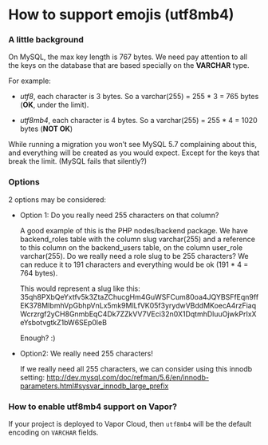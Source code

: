 
# How to support emojis (utf8mb4)

### A little background

On MySQL, the max key length is 767 bytes. We need pay attention to all the keys on the database that are based specially on the **VARCHAR** type.

For example:

- *utf8*, each character is 3 bytes. So a varchar(255) = 255 * 3 = 765 bytes (**OK**, under the limit).

- *utf8mb4*, each character is 4 bytes. So a varchar(255) = 255 * 4 = 1020 bytes (**NOT OK**)

While running a migration you won’t see MySQL 5.7 complaining about this, and everything will be created as you would expect. Except for the keys that break the limit. (MySQL fails that silently?)

### Options

2 options may be considered:

- Option 1: Do you really need 255 characters on that column?

    A good example of this is the PHP nodes/backend package. We have backend_roles table with the column slug varchar(255) and a reference to this column on the backend_users table, on the column user_role varchar(255). Do we really need a role slug to be 255 characters? We can reduce it to 191 characters and everything would be ok (191 * 4 = 764 bytes).

    This would represent a slug like this:
    35qh8PXbQeYxtfv5k3ZtaZChucgHm4GuWSFCum80oa4JQYBSFfEqn9ffEK378MIbmhVpGbhpVnLx5mk9MlLfVK05f3yrydwVBddMKoecA4rzFiaqWcrzrgf2yCH8GnmbEqC4Dk7ZZkVV7VEci32n0X1DqtmhDluuOjwkPrIxXeYsbotvgtkZ1bW6SEp0leB

    Enough? :)

- Option2: We really need 255 characters!

    If we really need all 255 characters, we can consider using this innodb setting:
    http://dev.mysql.com/doc/refman/5.6/en/innodb-parameters.html#sysvar_innodb_large_prefix

### How to enable utf8mb4 support on Vapor?

If your project is deployed to Vapor Cloud, then `utf8mb4` will be the default encoding on `VARCHAR` fields.
